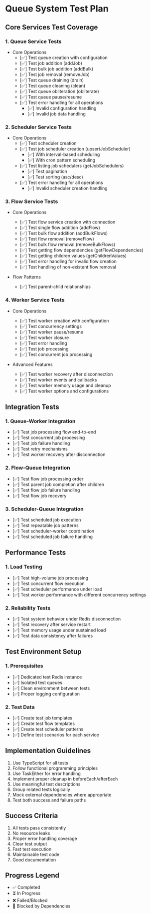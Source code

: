 # Queue System Test Plan

## Core Services Test Coverage

### 1. Queue Service Tests

- Core Operations
  - [✅] Test queue creation with configuration
  - [✅] Test job addition (addJob)
  - [✅] Test bulk job addition (addBulk)
  - [✅] Test job removal (removeJob)
  - [✅] Test queue draining (drain)
  - [✅] Test queue cleaning (clean)
  - [✅] Test queue obliteration (obliterate)
  - [✅] Test queue pause/resume
  - [✅] Test error handling for all operations
    - [✅] Invalid configuration handling
    - [✅] Invalid job data handling

### 2. Scheduler Service Tests

- Core Operations
  - [✅] Test scheduler creation
  - [✅] Test job scheduler creation (upsertJobScheduler)
    - [✅] With interval-based scheduling
    - [✅] With cron pattern scheduling
  - [✅] Test listing job schedulers (getJobSchedulers)
    - [✅] Test pagination
    - [✅] Test sorting (asc/desc)
  - [✅] Test error handling for all operations
    - [✅] Invalid scheduler creation handling

### 3. Flow Service Tests

- Core Operations

  - [✅] Test flow service creation with connection
  - [✅] Test single flow addition (addFlow)
  - [✅] Test bulk flow addition (addBulkFlows)
  - [✅] Test flow removal (removeFlow)
  - [✅] Test bulk flow removal (removeBulkFlows)
  - [✅] Test getting flow dependencies (getFlowDependencies)
  - [✅] Test getting children values (getChildrenValues)
  - [✅] Test error handling for invalid flow creation
  - [✅] Test handling of non-existent flow removal

- Flow Patterns
  - [✅] Test parent-child relationships

### 4. Worker Service Tests

- Core Operations

  - [✅] Test worker creation with configuration
  - [✅] Test concurrency settings
  - [✅] Test worker pause/resume
  - [✅] Test worker closure
  - [✅] Test error handling
  - [✅] Test job processing
  - [✅] Test concurrent job processing

- Advanced Features
  - [✅] Test worker recovery after disconnection
  - [✅] Test worker events and callbacks
  - [✅] Test worker memory usage and cleanup
  - [✅] Test worker options and configurations

## Integration Tests

### 1. Queue-Worker Integration

- [✅] Test job processing flow end-to-end
- [✅] Test concurrent job processing
- [✅] Test job failure handling
- [✅] Test retry mechanisms
- [✅] Test worker recovery after disconnection

### 2. Flow-Queue Integration

- [✅] Test flow job processing order
- [✅] Test parent job completion after children
- [✅] Test flow job failure handling
- [✅] Test flow job recovery

### 3. Scheduler-Queue Integration

- [✅] Test scheduled job execution
- [✅] Test repeatable job patterns
- [✅] Test scheduler-worker coordination
- [✅] Test scheduled job failure handling

## Performance Tests

### 1. Load Testing

- [✅] Test high-volume job processing
- [✅] Test concurrent flow execution
- [✅] Test scheduler performance under load
- [✅] Test worker performance with different concurrency settings

### 2. Reliability Tests

- [✅] Test system behavior under Redis disconnection
- [✅] Test recovery after service restart
- [✅] Test memory usage under sustained load
- [✅] Test data consistency after failures

## Test Environment Setup

### 1. Prerequisites

- [✅] Dedicated test Redis instance
- [✅] Isolated test queues
- [✅] Clean environment between tests
- [✅] Proper logging configuration

### 2. Test Data

- [✅] Create test job templates
- [✅] Create test flow templates
- [✅] Create test scheduler patterns
- [✅] Define test scenarios for each service

## Implementation Guidelines

1. Use TypeScript for all tests
2. Follow functional programming principles
3. Use TaskEither for error handling
4. Implement proper cleanup in beforeEach/afterEach
5. Use meaningful test descriptions
6. Group related tests logically
7. Mock external dependencies where appropriate
8. Test both success and failure paths

## Success Criteria

1. All tests pass consistently
2. No resource leaks
3. Proper error handling coverage
4. Clear test output
5. Fast test execution
6. Maintainable test code
7. Good documentation

## Progress Legend

- ✅ Completed
- ⏳ In Progress
- ❌ Failed/Blocked
- 🚫 Blocked by Dependencies
